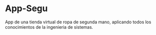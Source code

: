 # App-Segu
App de una tienda virtual de ropa de segunda mano, aplicando todos los conocimientos de la ingenieria de sistemas.
